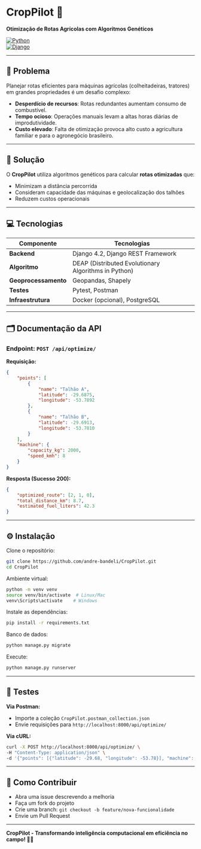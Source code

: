 # CropPilot 🌾  
**Otimização de Rotas Agrícolas com Algoritmos Genéticos**  

[![Python](https://img.shields.io/badge/Python-3.10%2B-blue)](https://www.python.org/)  
[![Django](https://img.shields.io/badge/Django-4.2-brightgreen)](https://www.djangoproject.com/)  


---

## 📌 Problema  
Planejar rotas eficientes para máquinas agrícolas (colheitadeiras, tratores) em grandes propriedades é um desafio complexo:  
- **Desperdício de recursos**: Rotas redundantes aumentam consumo de combustível.  
- **Tempo ocioso**: Operações manuais levam a altas horas diárias de improdutividade.  
- **Custo elevado**: Falta de otimização provoca alto custo a agricultura familiar e para o agronegócio brasileiro.  

---

## 🚀 Solução  
O **CropPilot** utiliza algoritmos genéticos para calcular **rotas otimizadas** que:  
- Minimizam a distância percorrida
- Consideram capacidade das máquinas e geolocalização dos talhões 
- Reduzem custos operacionais

---

## 💻 Tecnologias  
| Componente               | Tecnologias                                                                 |  
|--------------------------|-----------------------------------------------------------------------------|  
| **Backend**              | Django 4.2, Django REST Framework                                           |  
| **Algoritmo**            | DEAP (Distributed Evolutionary Algorithms in Python)                        |  
| **Geoprocessamento**     | Geopandas, Shapely                                                         |  
| **Testes**               | Pytest, Postman                                                            |  
| **Infraestrutura**       | Docker (opcional), PostgreSQL                                              |  

---

## 🗂️ Documentação da API  

### Endpoint: `POST /api/optimize/`  
**Requisição:**  
```json  
{  
    "points": [  
        {  
            "name": "Talhão A",  
            "latitude": -29.6875,  
            "longitude": -53.7892  
        },  
        {  
            "name": "Talhão B",  
            "latitude": -29.6913,  
            "longitude": -53.7810  
        }  
    ],  
    "machine": {  
        "capacity_kg": 2000,  
        "speed_kmh": 8  
    }  
}  
```

**Resposta (Sucesso 200):**
```json
{  
    "optimized_route": [2, 1, 0],  
    "total_distance_km": 8.7,  
    "estimated_fuel_liters": 42.3  
}  
```



---

## ⚙️ Instalação  

Clone o repositório:  

```bash  
git clone https://github.com/andre-bandeli/CropPilot.git  
cd CropPilot  
```

Ambiente virtual:  
```bash  
python -m venv venv  
source venv/bin/activate  # Linux/Mac  
venv\Scripts\activate    # Windows  
```

Instale as dependências:  
```bash  
pip install -r requirements.txt  
```

Banco de dados:  
```bash  
python manage.py migrate  
```

Execute:  
```bash  
python manage.py runserver  
```

---

## 🧪 Testes  

**Via Postman:**  
- Importe a coleção `CropPilot.postman_collection.json`  
- Envie requisições para `http://localhost:8000/api/optimize/`  

**Via cURL:**  
```bash  
curl -X POST http://localhost:8000/api/optimize/ \  
-H "Content-Type: application/json" \  
-d '{"points": [{"latitude": -29.68, "longitude": -53.78}], "machine": {"capacity_kg": 1500}}'  
```

---

## 🤝 Como Contribuir  
- Abra uma issue descrevendo a melhoria  
- Faça um fork do projeto  
- Crie uma branch: `git checkout -b feature/nova-funcionalidade`  
- Envie um Pull Request  

---


**CropPilot - Transformando inteligência computacional em eficiência no campo! 🚜💡**
